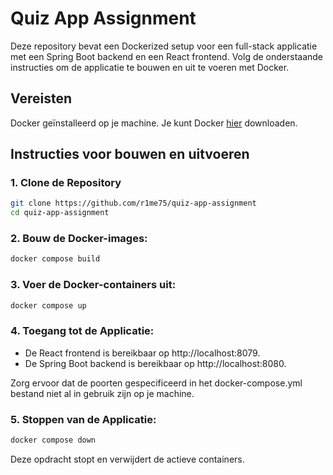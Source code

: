# Quiz App Assignment

Deze repository bevat een Dockerized setup voor een full-stack applicatie met een Spring Boot backend en een React frontend. Volg de onderstaande instructies om de applicatie te bouwen en uit te voeren met Docker.

## Vereisten

Docker geïnstalleerd op je machine. Je kunt Docker [hier](https://www.docker.com/products/docker-desktop/) downloaden.

## Instructies voor bouwen en uitvoeren

### 1. Clone de Repository
```bash
git clone https://github.com/r1me75/quiz-app-assignment
cd quiz-app-assignment
```
### 2. Bouw de Docker-images:
```bash
docker compose build
```
### 3. Voer de Docker-containers uit:
```bash
docker compose up
```
### 4. Toegang tot de Applicatie:
* De React frontend is bereikbaar op http://localhost:8079.
* De Spring Boot backend is bereikbaar op http://localhost:8080.

Zorg ervoor dat de poorten gespecificeerd in het docker-compose.yml bestand niet al in gebruik zijn op je machine.

### 5. Stoppen van de Applicatie:
```bash
docker compose down
```
Deze opdracht stopt en verwijdert de actieve containers.